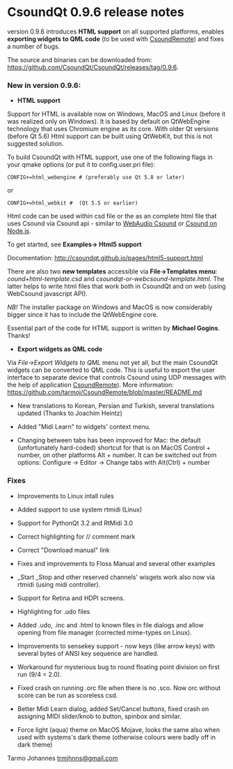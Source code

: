 # CsoundQt 0.9.6 release notes
 

version 0.9.6 introduces **HTML support** on all supported platforms, enables **exporting widgets to QML code** (to be used with [CsoundRemote](https://github.com/tarmoj/CsoundRemote/)) and   fixes a number of bugs.

The source and binaries can be downloaded from: <https://github.com/CsoundQt/CsoundQt/releases/tag/0.9.6>.


### New in version 0.9.6:

* **HTML support** 

Support for HTML is available now on Windows, MacOS and Linux (before it was realized only on Windows). It is based by default on QtWebEngine technology that uses Chromium engine as its core.   With older Qt versions (before Qt 5.6)  Html support can be built using QtWebKit, but this is not suggested solution.  

To build CsoundQt with HTML support, use one of the following flags in your qmake options (or put it to config.user.pri file):

	CONFIG+=html_webengine # (preferably use Qt 5.8 or later) 
	
or

	CONFIG+=html_webkit #  (Qt 5.5 or earlier)

Html code can be used within csd file or the as an complete html file that uses Csound via Csound api - similar to [WebAudio Csound](https://vlazzarini.github.io/paw/examples/index.html) or [Csound on Node.js](https://www.npmjs.com/package/csound-api). 

To get started, see **Examples-> Html5 support**

Documentation: <http://csoundqt.github.io/pages/html5-support.html> 

There are also two **new templates** accessible via **File->Templates menu**: *cound+html-template.csd* and *csoundqt-or-webcsound-template.html*.  The latter helps to write html files that work both in CsoundQt and on web (using WebCsound javascript API).

*NB!* The installer package on Windows and MacOS is now considerably bigger since it has to include the QtWebEngine core.

Essential part of the code for HTML support is written by **Michael Gogins**. Thanks!

* **Export widgets as QML code**

Via *File->Export Widgets to QML* menu not yet all, but the main CsoundQt widgets can be converted to QML code. This is useful to export the user interface to separate device that controls Csound using UDP messages with the help of application [CsoundRemote](https://github.com/tarmoj/CsoundRemote/)). More information: <https://github.com/tarmoj/CsoundRemote/blob/master/README.md> 

* New translations to Korean, Persian and Turkish, several translations updated (Thanks to Joachim Heintz)

* Added "Midi Learn"  to widgets' context menu.

* Changing between tabs has been improved for Mac: the default (unfortunately hard-coded) shortcut for that is on MacOS Control + number, on other platforms Alt + number. It can be switched out from options: Configure -> Editor -> Change tabs with Alt(Ctrl) + number



### Fixes

* Improvements to Linux intall rules

* Added support to use system rtmidi (Linux)

* Support for PythonQt 3.2 and RtMidi 3.0

* Correct highlighting for // comment mark

* Correct "Download manual" link

* Fixes and improvements to Floss Manual and several other examples

* _Start _Stop and other reserved channels' wisgets work also now via rtmidi (using midi controller).

* Support for Retina and HDPI screens.

* Highlighting for .udo files

* Added .udo, .inc and .html to known files in file dialogs and allow opening from file manager (corrected mime-types on Linux).

* Improvements to sensekey support -  now keys (like arrow keys) with several bytes of ANSI key sequence are handled.

* Workaround for mysterious bug to round floating point division on first run (9/4 = 2.0).

* Fixed crash on running .orc file when there is no .sco. Now orc without score can be run as scoreless csd.

* Better Midi Learn dialog, added Set/Cancel buttons, fixed crash on assigning MIDI slider/knob to button, spinbox and similar.

* Force light (aqua) theme on MacOS Mojave, looks the same also when used with systems's dark theme (otherwise colours were badly off in  dark theme)


Tarmo Johannes
trmjhnns@gmail.com





